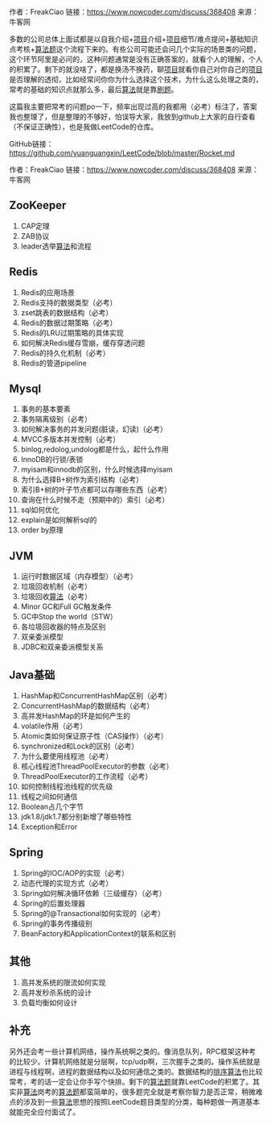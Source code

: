 作者：FreakCiao
链接：https://www.nowcoder.com/discuss/368408
来源：牛客网



多数的公司总体上面试都是以自我介绍+[项目]()介绍+[项目]()细节/难点提问+基础知识点考核+[算法题]()这个流程下来的。有些公司可能还会问几个实际的场景类的问题，这个环节阿里是必问的，这种问题通常是没有正确答案的，就看个人的理解，个人的积累了。剩下的就没啥了，都是换汤不换药，聊[项目]()就看你自己对你自己的[项目]()是否理解的透彻，比如经常问你你为什么选择这个技术，为什么这么处理之类的，常考的基础的知识点就那么多，最后[算法]()就是靠[刷题]()。

这篇我主要把常考的问题po一下，频率出现过高的我都用（必考）标注了，答案我也整理了，但是整理的不够好，怕误导大家，我放到github上大家的自行查看（不保证正确性），也是我做LeetCode的仓库。

GitHub链接：https://github.com/yuanguangxin/LeetCode/blob/master/Rocket.md

作者：FreakCiao
链接：https://www.nowcoder.com/discuss/368408
来源：牛客网



## ZooKeeper

1. CAP定理 
2. ZAB协议 
3. leader选举[算法]()和流程 

## Redis

1. Redis的应用场景 
2. Redis支持的数据类型（必考） 
3. zset跳表的数据结构（必考） 
4. Redis的数据过期策略（必考） 
5. Redis的LRU过期策略的具体实现 
6. 如何解决Redis缓存雪崩，缓存穿透问题 
7. Redis的持久化机制（必考） 
8. Redis的管道pipeline 

## Mysql

1. 事务的基本要素 
2. 事务隔离级别（必考） 
3. 如何解决事务的并发问题(脏读，幻读)（必考） 
4. MVCC多版本并发控制（必考） 
5. binlog,redolog,undolog都是什么，起什么作用 
6. InnoDB的行锁/表锁 
7. myisam和innodb的区别，什么时候选择myisam 
8. 为什么选择B+树作为索引结构（必考） 
9. 索引B+树的叶子节点都可以存哪些东西（必考） 
10. 查询在什么时候不走（预期中的）索引（必考） 
11. sql如何优化 
12. explain是如何解析sql的 
13. order by原理 

## JVM

1. 运行时数据区域（内存模型）（必考） 
2. 垃圾回收机制（必考） 
3. 垃圾回收[算法]()（必考） 
4. Minor GC和Full GC触发条件 
5. GC中Stop the world（STW） 
6. 各垃圾回收器的特点及区别 
7. 双亲委派模型 
8. JDBC和双亲委派模型关系 

## Java基础

1. HashMap和ConcurrentHashMap区别（必考） 
2. ConcurrentHashMap的数据结构（必考） 
3. 高并发HashMap的环是如何产生的 
4. volatile作用（必考） 
5. Atomic类如何保证原子性（CAS操作）（必考） 
6. synchronized和Lock的区别（必考） 
7. 为什么要使用线程池（必考） 
8. 核心线程池ThreadPoolExecutor的参数（必考） 
9. ThreadPoolExecutor的工作流程（必考） 
10. 如何控制线程池线程的优先级 
11. 线程之间如何通信 
12. Boolean占几个字节 
13. jdk1.8/jdk1.7都分别新增了哪些特性 
14. Exception和Error 

## Spring

1. Spring的IOC/AOP的实现（必考） 
2. 动态代理的实现方式（必考） 
3. Spring如何解决循环依赖（三级缓存）（必考） 
4. Spring的后置处理器 
5. Spring的@Transactional如何实现的（必考） 
6. Spring的事务传播级别 
7. BeanFactory和ApplicationContext的联系和区别 

## 其他

1. 高并发系统的限流如何实现 
2. 高并发秒杀系统的设计 
3. 负载均衡如何设计 

## 补充

另外还会考一些计算机网络，操作系统啊之类的。像消息队列，RPC框架这种考的比较少。计算机网络就是分层啊，tcp/udp啊，三次握手之类的。操作系统就是进程与线程啊，进程的数据结构以及如何通信之类的。数据结构的[排序]()[算法]()也比较常考，考的话一定会让你手写个快排。剩下的[算法题]()就靠LeetCode的积累了。其实非[算法]()岗考的[算法题]()都蛮简单的，很多题完全就是考察你智力是否正常，稍微难点的涉及到一些[算法]()思想的按照LeetCode题目类型的分类，每种题做一两道基本就能完全应付面试了。